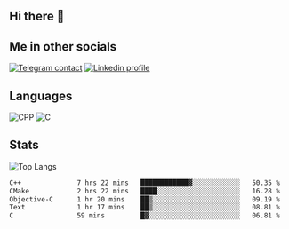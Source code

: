 ## Hi there 👋

## Me in other socials
[![Telegram contact][telegram_badge]][telegram_link]
[![Linkedin profile][linkedin_badge]][linkedin_link]
<!-- [![My CV][CV]][CV_path] -->

## Languages
![CPP](https://img.shields.io/badge/-C++-000?&logo=c%2B%2B)
![C](https://img.shields.io/badge/-C-000?&logo=c)


## Stats
![Top Langs](https://github-readme-stats.vercel.app/api/top-langs/?username=Winlogon-exe&size_weight=0.5&count_weight=0.5&bg_color=000000&title_color=ffffff&text_color=ffffff)

<!--START_SECTION:waka-->

```txt
C++              7 hrs 22 mins   ████████████▓░░░░░░░░░░░░   50.35 %
CMake            2 hrs 22 mins   ████░░░░░░░░░░░░░░░░░░░░░   16.28 %
Objective-C      1 hr 20 mins    ██▒░░░░░░░░░░░░░░░░░░░░░░   09.19 %
Text             1 hr 17 mins    ██▒░░░░░░░░░░░░░░░░░░░░░░   08.81 %
C                59 mins         █▓░░░░░░░░░░░░░░░░░░░░░░░   06.81 %
```

<!--END_SECTION:waka-->

<!-- [CV_path]: path
[CV]: https://img.shields.io/badge/CV-D3182A?style=for-the-badge&logoColor=white -->

[telegram_link]: https://t.me/winlogon_exe
[telegram_badge]: https://img.shields.io/badge/Telegram-000?style=for-the-badge&logo=telegram&logoColor=white

[linkedin_link]: https://www.linkedin.com/in/winlogon/
[linkedin_badge]: https://img.shields.io/badge/LinkedIn-000?style=for-the-badge&logo=linkedin&logoColor=white



